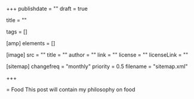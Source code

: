 +++
publishdate = ""
draft = true

title = ""

tags = []

[amp]
    elements = []

[image]
    src = ""
    title = ""
    author = ""
    link = ""
    license = ""
    licenseLink = ""

[sitemap]
  changefreq = "monthly"
  priority = 0.5
  filename = "sitemap.xml"

+++

= Food
This post will contain my philosophy on food